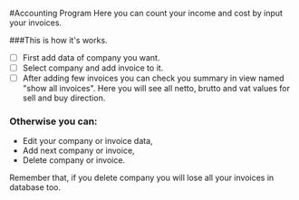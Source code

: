 #Accounting Program
Here you can count your income and cost by input your invoices.

###This is how it's works.
- [ ] First add data of company you want.
- [ ] Select company and add invoice to it.
- [ ] After adding few invoices you can check you summary in view named "show all invoices". Here you will see all netto, brutto and vat values for sell and buy direction.

### Otherwise you can:
* Edit your company or invoice data,
* Add next company or invoice,
* Delete company or invoice. 

Remember that, if you delete company you will lose all your invoices in database too.



